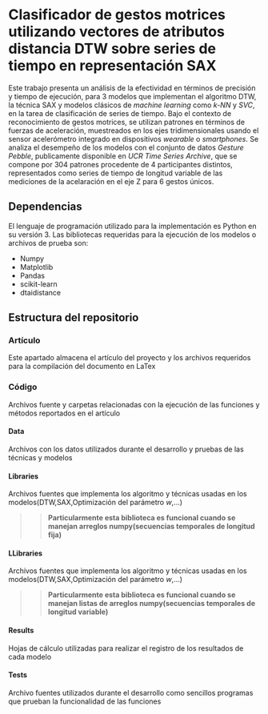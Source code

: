 # Clasificador de gestos motrices utilizando vectores de atributos distancia DTW sobre series de tiempo en representación SAX

Este trabajo presenta un análisis de la efectividad en términos de precisión y tiempo de ejecución, para 3 modelos que implementan el algoritmo DTW, la técnica SAX y modelos clásicos de *machine learning* como *k-NN* y *SVC*, en la tarea de clasificación de series de tiempo. Bajo el contexto de reconocimiento de gestos motrices, se utilizan patrones en términos de fuerzas de aceleración, muestreados en los ejes tridimensionales usando el sensor acelerómetro integrado en dispositivos *wearable* o *smartphones*. Se analiza el desempeño de los modelos con el conjunto de datos *Gesture Pebble*, publicamente disponible en *UCR Time Series Archive*, que se compone por 304 patrones procedente de 4 participantes distintos, representados como series de tiempo de longitud variable de las mediciones de la acelaración en el eje Z para 6 gestos únicos.

## Dependencias
El lenguaje de programación utilizado para la implementación es Python en su versión 3.
Las bibliotecas requeridas para la ejecución de los modelos o archivos de prueba son:
* Numpy
* Matplotlib
* Pandas
* scikit-learn
* dtaidistance

## Estructura del repositorio
### Artículo
Este apartado almacena el artículo del proyecto y los archivos requeridos para la compilación del documento en LaTex

### Código
Archivos fuente y carpetas relacionadas con la ejecución de las funciones y métodos reportados en el artículo
#### Data
Archivos con los datos utilizados durante el desarrollo y pruebas de las técnicas y modelos
#### Libraries
Archivos fuentes que implementa los algoritmo y técnicas usadas en los modelos(DTW,SAX,Optimización del parámetro *w*,...)
>> **Particularmente esta biblioteca es funcional cuando se manejan arreglos numpy(secuencias temporales de longitud fija)**
#### LLibraries
Archivos fuentes que implementa los algoritmo y técnicas usadas en los modelos(DTW,SAX,Optimización del parámetro *w*,...)
>> **Particularmente esta biblioteca es funcional cuando se manejan listas de arreglos numpy(secuencias temporales de longitud variable)**
#### Results
Hojas de cálculo utilizadas para realizar el registro de los resultados de cada modelo
#### Tests
Archivo fuentes utilizados durante el desarrollo como sencillos programas que prueban la funcionalidad de las funciones
